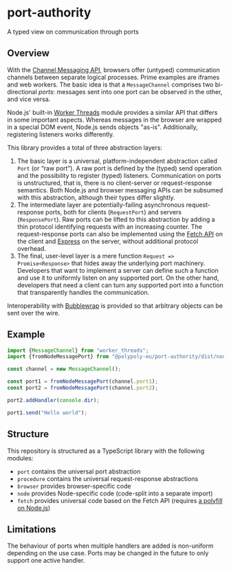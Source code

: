 # port-authority

A typed view on communication through ports

## Overview

With the [Channel Messaging API](https://developer.mozilla.org/en-US/docs/Web/API/Channel_Messaging_API), browsers offer (untyped) communication channels between separate logical processes.
Prime examples are iframes and web workers.
The basic idea is that a `MessageChannel` comprises two bi-directional _ports_:
messages sent into one port can be observed in the other, and vice versa.

Node.js' built-in [Worker Threads](https://nodejs.org/api/worker_threads.html) module provides a similar API that differs in some important aspects.
Whereas messages in the browser are wrapped in a special DOM event, Node.js sends objects "as-is".
Additionally, registering listeners works differently.

This library provides a total of three abstraction layers:

1. The basic layer is a universal, platform-independent abstraction called `Port` (or “raw port”).
   A raw port is defined by the (typed) send operation and the possibility to register (typed) listeners.
   Communication on ports is unstructured, that is, there is no client-server or request-response semantics.
   Both Node.js and browser messaging APIs can be subsumed with this abstraction, although their types differ slightly.
2. The intermediate layer are potentially-failing asynchronous request-response ports, both for clients (`RequestPort`) and servers (`ResponsePort`).
   Raw ports can be lifted to this abstraction by adding a thin protocol identifying requests with an increasing counter.
   The request-response ports can also be implemented using the [Fetch API](https://developer.mozilla.org/en-US/docs/Web/API/WindowOrWorkerGlobalScope/fetch) on the client and [Express](https://expressjs.com/) on the server, without additional protocol overhead.
3. The final, user-level layer is a mere function `Request => Promise<Response>` that hides away the underlying port machinery.
   Developers that want to implement a server can define such a function and use it to uniformly listen on any supported port.
   On the other hand, developers that need a client can turn any supported port into a function that transparently handles the communication.

Interoperability with [Bubblewrap](https://github.com/polypoly-eu/bubblewrap) is provided so that arbitrary objects can be sent over the wire.

## Example

```javascript
import {MessageChannel} from "worker_threads";
import {fromNodeMessagePort} from "@polypoly-eu/port-authority/dist/node";

const channel = new MessageChannel();

const port1 = fromNodeMessagePort(channel.port1);
const port2 = fromNodeMessagePort(channel.port2);

port2.addHandler(console.dir);

port1.send("Hello world");
```

## Structure

This repository is structured as a TypeScript library with the following modules:

* `port` contains the universal port abstraction
* `procedure` contains the universal request-response abstractions
* `browser` provides browser-specific code
* `node` provides Node-specific code (code-split into a separate import)
* `fetch` provides universal code based on the Fetch API (requires [a polyfill on Node.js](https://www.npmjs.com/package/node-fetch))

## Limitations

The behaviour of ports when multiple handlers are added is non-uniform depending on the use case.
Ports may be changed in the future to only support one active handler.
